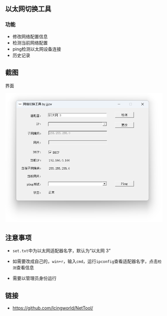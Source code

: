 ## 以太网切换工具

### 功能

+ 修改网络配置信息
+ 检测当前网络配置
+ ping检测以太网设备连接
+ 历史记录



## 截图

界面

![tool.png](doc/tool.png)




## 注意事项

+ `set.txt`中为以太网适配器名字，默认为“以太网 3”

+ 如需要改成自己的，`win+r`，输入`cmd`，运行`ipconfig`查看适配器名字，点击`检测`查看信息

+ 需要以管理员身份运行



## 链接

+ https://github.com/Icingworld/NetTool/

































